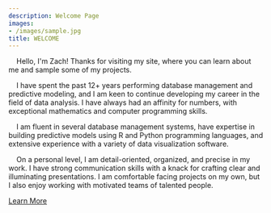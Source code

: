 ```yaml
---
description: Welcome Page
images:
- /images/sample.jpg
title: WELCOME
---
```


&nbsp;&nbsp;&nbsp; Hello, I'm Zach! Thanks for visiting my site, where you can learn about me and sample some of my projects.

&nbsp;&nbsp;&nbsp; I have spent the past 12+ years performing database management and predictive modeling, and I am keen to continue developing my career in the field of data analysis. I have always had an affinity for numbers, with exceptional mathematics and computer programming skills.  

&nbsp;&nbsp;&nbsp; I am fluent in several database management systems, have expertise in building predictive models using R and Python programming languages, and extensive experience with a variety of data visualization software. 
   
&nbsp;&nbsp;&nbsp; On a personal level, I am detail-oriented, organized, and precise in my work. I have strong communication skills with a knack for crafting clear and illuminating presentations. I am comfortable facing projects on my own, but I also enjoy working with motivated teams of talented people. 

[Learn More](/about "Learn More")